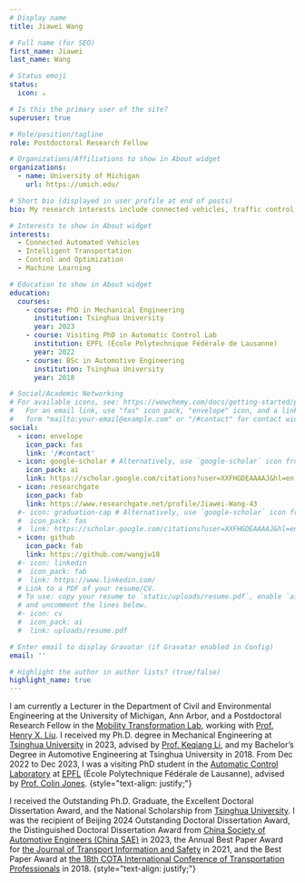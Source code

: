 ```yaml
---
# Display name
title: Jiawei Wang

# Full name (for SEO)
first_name: Jiawei
last_name: Wang

# Status emoji
status:
  icon: ☕️

# Is this the primary user of the site?
superuser: true

# Role/position/tagline
role: Postdoctoral Research Fellow

# Organizations/Affiliations to show in About widget
organizations:
  - name: University of Michigan
    url: https://umich.edu/

# Short bio (displayed in user profile at end of posts)
bio: My research interests include connected vehicles, traffic control, distributed control, and data-driven control.

# Interests to show in About widget
interests:
  - Connected Automated Vehicles
  - Intelligent Transportation
  - Control and Optimization
  - Machine Learning

# Education to show in About widget
education:
  courses:
    - course: PhD in Mechanical Engineering
      institution: Tsinghua University
      year: 2023
    - course: Visiting PhD in Automatic Control Lab
      institution: EPFL (École Polytechnique Fédérale de Lausanne)
      year: 2022
    - course: BSc in Automotive Engineering
      institution: Tsinghua University
      year: 2018

# Social/Academic Networking
# For available icons, see: https://wowchemy.com/docs/getting-started/page-builder/#icons
#   For an email link, use "fas" icon pack, "envelope" icon, and a link in the
#   form "mailto:your-email@example.com" or "/#contact" for contact widget.
social:
  - icon: envelope
    icon_pack: fas
    link: '/#contact'
  - icon: google-scholar # Alternatively, use `google-scholar` icon from `ai` icon pack
    icon_pack: ai
    link: https://scholar.google.com/citations?user=XXFHGDEAAAAJ&hl=en
  - icon: researchgate
    icon_pack: fab
    link: https://www.researchgate.net/profile/Jiawei-Wang-43
  #- icon: graduation-cap # Alternatively, use `google-scholar` icon from `ai` icon pack
  #  icon_pack: fas
  #  link: https://scholar.google.com/citations?user=XXFHGDEAAAAJ&hl=en
  - icon: github
    icon_pack: fab
    link: https://github.com/wangjw18
  #- icon: linkedin
  #  icon_pack: fab
  #  link: https://www.linkedin.com/
  # Link to a PDF of your resume/CV.
  # To use: copy your resume to `static/uploads/resume.pdf`, enable `ai` icons in `params.yaml`,
  # and uncomment the lines below.
  #- icon: cv
  #  icon_pack: ai
  #  link: uploads/resume.pdf

# Enter email to display Gravatar (if Gravatar enabled in Config)
email: ''

# Highlight the author in author lists? (true/false)
highlight_name: true
---
```


I am currently a Lecturer in the Department of Civil and Environmental Engineering at the University of Michigan, Ann Arbor, and a Postdoctoral Research Fellow in the [Mobility Transformation Lab](https://traffic.engin.umich.edu/), working with [Prof. Henry X. Liu](https://traffic.engin.umich.edu/). I received my Ph.D. degree in Mechanical Engineering at [Tsinghua University](https://www.tsinghua.edu.cn/publish/thu2018en/index.html) in 2023, advised by [Prof. Keqiang Li](https://scholar.google.com/citations?user=x58fnLQAAAAJ&hl=en&oi=ao), and my Bachelor’s Degree in Automotive Engineering at Tsinghua University in 2018. From Dec 2022 to Dec 2023, I was a visiting PhD student in the [Automatic Control Laboratory](https://www.epfl.ch/labs/la/) at [EPFL](https://www.epfl.ch/en/) (École Polytechnique Fédérale de Lausanne), advised by [Prof. Colin Jones](https://people.epfl.ch/colin.jones).
{style="text-align: justify;"}

I received the Outstanding Ph.D. Graduate, the Excellent Doctoral Dissertation Award, and the National Scholarship from [Tsinghua University]((https://www.tsinghua.edu.cn/publish/thu2018en/index.html)). I was the recipient of Beijing 2024 Outstanding Doctoral Dissertation Award, the Distinguished Doctoral Dissertation Award from [China Society of Automotive Engineers (China SAE)](https://www.sae-china.org/) in 2023, the Annual Best Paper Award for [the Journal of Transport Information and Safety](http://www.jtxa.net/indexen.htm) in 2021, and the Best Paper Award at [the 18th COTA International Conference of Transportation Professionals](http://www.cota-home.org/CICTP_Default.html) in 2018.
{style="text-align: justify;"}
